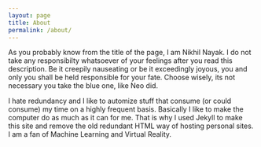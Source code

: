 ```yaml
---
layout: page
title: About
permalink: /about/
---
```

As you probably know from the title of the page, I am Nikhil Nayak. I do not take any responsibilty whatsoever of your feelings after you read this description. Be it creepily nauseating or be it exceedingly joyous, you and only you shall be held responsible for your fate. Choose wisely, its not necessary you take the blue one, like Neo did.

I hate redundancy and I like to automize stuff that consume (or could consume) my time on a highly frequent basis. Basically I like to make the computer do as much as it can for me. That is why I used Jekyll to make this site and remove the old redundant HTML way of hosting personal sites. I am a fan of Machine Learning and Virtual Reality.
